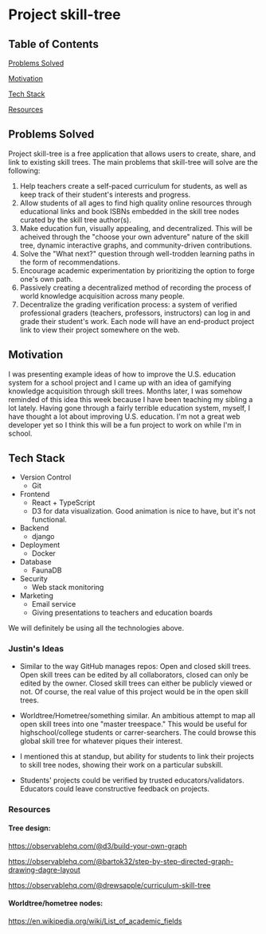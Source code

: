 # Project skill-tree
## Table of Contents

[Problems Solved](#problems-solved)

[Motivation](#motivation)

[Tech Stack](#tech-stack)

[Resources](#resources)

## Problems Solved
Project skill-tree is a free application that allows users to create, share, and link to existing skill trees. The main problems that skill-tree will solve are the following:

1. Help teachers create a self-paced curriculum for students, as well as keep track of their student's interests and progress.
2. Allow students of all ages to find high quality online resources through educational links and book ISBNs embedded in the skill tree nodes curated by the skill tree author(s).
3. Make education fun, visually appealing, and decentralized. This will be acheived through the "choose your own adventure" nature of the skill tree, dynamic interactive graphs, and community-driven contributions.
4. Solve the "What next?" question through well-trodden learning paths in the form of recommendations.
5. Encourage academic experimentation by prioritizing the option to forge one's own path.
6. Passively creating a decentralized method of recording the process of world knowledge acquisition across many people.
7. Decentralize the grading verification process: a system of verified professional graders (teachers, professors, instructors) can log in and grade their student's work. Each node will have an end-product project link to view their project somewhere on the web.
## Motivation
I was presenting example ideas of how to improve the U.S. education system for a school project and I came up with an idea of gamifying knowledge acquisition through skill trees. Months later, I was somehow reminded of this idea this week because I have been teaching my sibling a lot lately. Having gone through a fairly terrible education system, myself, I have thought a lot about improving U.S. education. I'm not a great web developer yet so I think this will be a fun project to work on while I'm in school.
## Tech Stack
- Version Control
    - Git
- Frontend
    - React + TypeScript
    - D3 for data visualization. Good animation is nice to have, but it's not functional.
- Backend
    - django
- Deployment
    - Docker
- Database
    - FaunaDB
- Security
    - Web stack monitoring
- Marketing
    - Email service
    - Giving presentations to teachers and education boards

We will definitely be using all the technologies above.
### Justin's Ideas
- Similar to the way GitHub manages repos: Open and closed skill trees. Open skill trees can be edited by all collaborators, closed can only be edited by the owner. Closed skill trees can either be publicly viewed or not. Of course, the real value of this project would be in the open skill trees.

- Worldtree/Hometree/something similar. An ambitious attempt to map all open skill trees into one "master treespace." This would be useful for highschool/college students or carrer-searchers. The could browse this global skill tree for whatever piques their interest.

- I mentioned this at standup, but ability for students to link their projects to skill tree nodes, showing their work on a particular subskill.

- Students' projects could be verified by trusted educators/validators. Educators could leave constructive feedback on projects.

### Resources
#### Tree design:
https://observablehq.com/@d3/build-your-own-graph

https://observablehq.com/@bartok32/step-by-step-directed-graph-drawing-dagre-layout

https://observablehq.com/@drewsapple/curriculum-skill-tree

#### Worldtree/hometree nodes:

https://en.wikipedia.org/wiki/List_of_academic_fields
